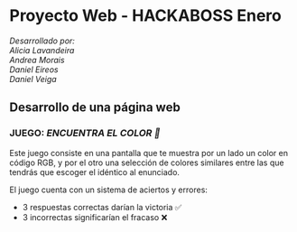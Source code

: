 # Proyecto Web - HACKABOSS Enero

*Desarrollado por:*  
*Alicia Lavandeira*  
*Andrea Morais*  
*Daniel Eireos*  
*Daniel Veiga*  


## Desarrollo de una página web  
### JUEGO: *ENCUENTRA EL COLOR 🎨*  

Este juego consiste en una pantalla que te muestra por un lado un color en código RGB, y por el otro una selección de colores similares entre las que tendrás que escoger el idéntico al enunciado.   

El juego cuenta con un sistema de aciertos y errores:
* 3 respuestas correctas darían la victoria ✅
* 3 incorrectas significarían el fracaso ❌
